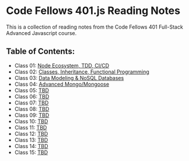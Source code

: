 # Code Fellows 401.js Reading Notes

This is a collection of reading notes from the Code Fellows 401 Full-Stack Advanced Javascript course.

## Table of Contents:

* Class 01: [Node Ecosystem, TDD, CI/CD](https://joepennock-401-advanced-javascript.github.io/401-reading-notes/class01)
* Class 02: [Classes, Inheritance, Functional Programming](https://joepennock-401-advanced-javascript.github.io/401-reading-notes/class02)
* Class 03: [Data Modeling & NoSQL Databases](https://joepennock-401-advanced-javascript.github.io/401-reading-notes/class03)
* Class 04: [Advanced Mongo/Mongoose](https://joepennock-401-advanced-javascript.github.io/401-reading-notes/class04)
* Class 05: [TBD](class05.md)
* Class 06: [TBD](class06.md)
* Class 07: [TBD](class07.md)
* Class 08: [TBD](class08.md)
* Class 09: [TBD](class09.md)
* Class 10: [TBD](class10.md)
* Class 11: [TBD](class11.md)
* Class 12: [TBD](class12.md)
* Class 13: [TBD](class13.md)
* Class 14: [TBD](class14.md)
* Class 15: [TBD](class15.md)